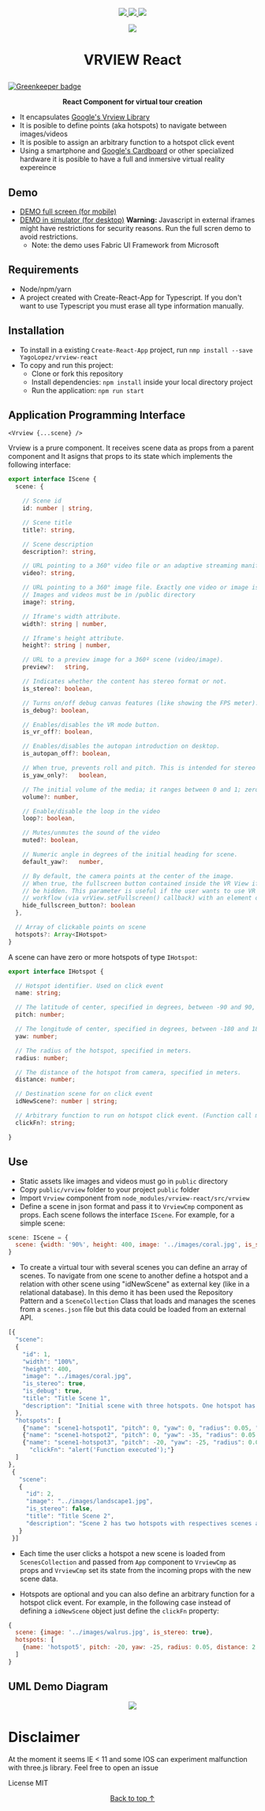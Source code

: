 <p align="center">

  <a href="https://travis-ci.org/YagoLopez/vrview-react" title="Build Status">
    <img src="https://travis-ci.org/YagoLopez/vrview-react.svg?branch=master" />
  </a>

  <a href="https://codeclimate.com/github/YagoLopez/vrview-react/maintainability">
    <img src="https://api.codeclimate.com/v1/badges/c294fc94b8d840217b1c/maintainability" />
  </a>
  <a href="https://yagolopez.js.org/vrview-react/deps/deps.html" title="Dependencies Analysis">
    <img src="https://img.shields.io/badge/dependencies-analysis-blue.svg" />
  </a>

</p>

<p align="center"><img src="360.jpg" /></p>

# <p align="center">VRVIEW React</p>

[![Greenkeeper badge](https://badges.greenkeeper.io/YagoLopez/vrview-react.svg)](https://greenkeeper.io/)

<b><p align="center">React Component for virtual tour creation</p></b>

- It encapsulates <a href="https://developers.google.com/vr/concepts/vrview" target="_blank">Google's Vrview Library</a>
- It is posible to define points (aka hotspots) to navigate between images/videos
- It is posible to assign an arbitrary function to a hotspot click event
- Using a smartphone and <a href="https://vr.google.com/cardboard/" target="_blank">Google's Cardboard</a>
  or other specialized hardware it is posible to have a full and inmersive virtual reality expereince

## Demo

- <a href="https://yagolopez.js.org/vrview-react/build/" target="_blank">DEMO full screen (for mobile)</a>
- <a href="http://mobiletest.me/htc_one_emulator/?u=https://yagolopez.js.org/vrview-react/build/"
  target="_blank">DEMO in simulator (for desktop)</a> <b>Warning: </b> Javascript in external iframes might have restrictions
  for security reasons. Run the full scren demo to avoid restrictions.
  - Note: the demo uses Fabric UI Framework from Microsoft

## Requirements
- Node/npm/yarn
- A project created with Create-React-App for Typescript. If you don't want to use Typescript you must erase all
  type information manually.

## Installation

- To install in a existing `Create-React-App` project, run `nmp install --save YagoLopez/vrview-react`
- To copy and run this project:
  - Clone or fork this repository
  - Install dependencies: `npm install` inside your local directory project
  - Run the application: `npm run start`

## Application Programming Interface

```reactjs
<Vrview {...scene} />
```

Vrview is a prure component. It receives scene data as props from a parent component and It asigns that props to its state which implements the following interface:

```typescript
export interface IScene {
  scene: {

    // Scene id
    id: number | string,

    // Scene title
    title?: string,

    // Scene description
    description?: string,

    // URL pointing to a 360° video file or an adaptive streaming manifest file (.mpd or .m3u8).
    video?: string,

    // URL pointing to a 360° image file. Exactly one video or image is required.
    // Images and videos must be in /public directory
    image?: string,

    // Iframe's width attribute.
    width?:	string | number,

    // Iframe's height attribute.
    height?: string | number,

    // URL to a preview image for a 360º scene (video/image).
    preview?:	string,

    // Indicates whether the content has stereo format or not.
    is_stereo?:	boolean,

    // Turns on/off debug canvas features (like showing the FPS meter).
    is_debug?: boolean,

    // Enables/disables the VR mode button.
    is_vr_off?:	boolean,

    // Enables/disables the autopan introduction on desktop.
    is_autopan_off?: boolean,

    // When true, prevents roll and pitch. This is intended for stereo panoramas.
    is_yaw_only?:	boolean,

    // The initial volume of the media; it ranges between 0 and 1; zero equals muted.
    volume?: number,

    // Enable/disable the loop in the video
    loop?: boolean,

    // Mutes/unmutes the sound of the video
    muted?: boolean,

    // Numeric angle in degrees of the initial heading for scene.
    default_yaw?:	number,

    // By default, the camera points at the center of the image.
    // When true, the fullscreen button contained inside the VR View iframe will
    // be hidden. This parameter is useful if the user wants to use VR View's fullscreen
    // workflow (via vrView.setFullscreen() callback) with an element outside the iframe.
    hide_fullscreen_button?: boolean
  },

  // Array of clickable points on scene
  hotspots?: Array<IHotspot>
}
```

A scene can have zero or more hotspots of type `IHotspot`:

```typescript
export interface IHotspot {

  // Hotspot identifier. Used on click event
  name: string;

  // The latitude of center, specified in degrees, between -90 and 90, with 0 at the horizon.
  pitch: number;

  // The longitude of center, specified in degrees, between -180 and 180, with 0 at the image center.
  yaw: number;

  // The radius of the hotspot, specified in meters.
  radius: number;

  // The distance of the hotspot from camera, specified in meters.
  distance: number;

  // Destination scene for on click event
  idNewScene?: number | string;

  // Arbitrary function to run on hotspot click event. (Function call must be string to be valid JSON)
  clickFn?: string;

}
```

## Use

- Static assets like images and videos must go in `public` directory
- Copy `public/vrview` folder to your project `public` folder
- Import `Vrview` component from `node_modules/vrview-react/src/vrview`
- Define a scene in json format and pass it to `VrviewCmp` component as props. Each scene follows the interface `IScene`.
  For example, for a simple scene:

```javascript
scene: IScene = {
  scene: {width: '90%', height: 400, image: '../images/coral.jpg', is_stereo: true, is_debug: true}
}
```

- To create a virtual tour with several scenes you can define an array of scenes. To navigate from one
  scene to another define a hotspot and a relation with other scene using "idNewScene" as external key (like in a
  relational database). In this demo it has been used the Repository Pattern and a `SceneCollection` Class that loads
  and manages the scenes from a `scenes.json` file but this data could be loaded from an external API.

```javascript
[{
  "scene":
  {
    "id": 1,
    "width": "100%",
    "height": 400,
    "image": "../images/coral.jpg",
    "is_stereo": true,
    "is_debug": true,
    "title": "Title Scene 1",
    "description": "Initial scene with three hotspots. One hotspot has a new scene associated, other has no new scene and the third executes a function"
  },
  "hotspots": [
    {"name": "scene1-hotspot1", "pitch": 0, "yaw": 0, "radius": 0.05, "distance": 2, "idNewScene": 2},
    {"name": "scene1-hotspot2", "pitch": 0, "yaw": -35, "radius": 0.05, "distance": 2},
    {"name": "scene1-hotspot3", "pitch": -20, "yaw": -25, "radius": 0.05, "distance": 2,
      "clickFn": "alert('Function executed');"}
  ]
},
 {
   "scene":
   {
     "id": 2,
     "image": "../images/landscape1.jpg",
     "is_stereo": false,
     "title": "Title Scene 2",
     "description": "Scene 2 has two hotspots with respectives scenes associated"
   }
 }]
```


- Each time the user clicks a hotspot a new scene is loaded from `ScenesCollection` and passed from `App`
  component to `VrviewCmp` as props and `VrviewCmp` set its state from the incoming props with the new scene data.

- Hotspots are optional and you can also define an arbitrary function for a hotspot click event.
  For example, in the following case instead of defining a `idNewScene` object just define the `clickFn` property:

```javascript
{
  scene: {image: '../images/walrus.jpg', is_stereo: true},
  hotspots: [
    {name: 'hotspot5', pitch: -20, yaw: -25, radius: 0.05, distance: 2, clickFn: '() => alert("Function executed")'}
  ]
}
```

## UML Demo Diagram
<p align="center"><img src="uml/uml.jpg" /></p>

# Disclaimer
At the moment it seems IE < 11 and some IOS can experiment malfunction with three.js library. Feel free to open an issue

License MIT

<p align="center"><a href="#">Back to top &uarr;</a></p>
